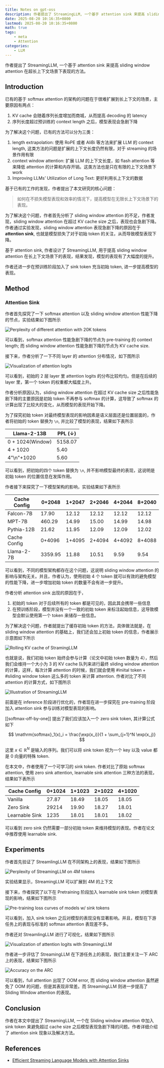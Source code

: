 ```yaml
---
title: Notes on gpt-oss
description: 作者提出了 StreamingLLM, 一个基于 attention sink 来提高 sliding window attention 在超长上下文场景下表现的方法
date: 2025-08-20 10:16:35+0800
lastmod: 2025-08-20 10:16:35+0800
math: true
tags: 
    - meta
    - Attention
categories:
    - LLM 
---
```



作者提出了 StreamingLLM, 一个基于 attention sink 来提高 sliding window attention 在超长上下文场景下表现的方法。

## Introduction

已有的基于 softmax attention 的架构的问题在于很难扩展到长上下文的场景，主要原因有两点：

1. KV cache 会随着序列长度增加而商城，从而提高 decoding 的 latency
2. 序列长度超过预训练的 context length 之后，模型表现会急剧下降

为了解决这个问题，已有的方法可以分为三类：

1. length extrapolation: 使用 RoPE 或者 AliBi 等方法来扩展 LLM 的 context length, 这类方法的问题是扩展的上下文长度仍然有限，对于 streaming 的场景作用有限
2. context window attention: 扩展 LLM 的上下文长度，如 flash attention 等来降低 attention 的计算和内存开销。这类方法也是只在有限的上下文场景下 work
3. Improving LLMs’ Utilization of Long Text: 更好利用长上下文的数据

基于已有的工作的发现，作者提出了本文研究的核心问题：

> 如何在不损失模型表现和效率的情况下，提高模型在无限长上下文场景下的表现。

为了解决这个问题，作者首先分析了 sliding window attention 的不足，作者发现，sliding window attention 在超过 KV cache size 之后，表现也会急剧下降。作者通过实验发现，sliding window attention 表现急剧下降的原因在于 **attention sink**, 也就是模型损失了对于初始 token 的关注，从而导致模型表现下降。

基于 attention sink, 作者设计了 StreamingLLM, 用于提高 sliding window attention 在长上下文场景下的表现，结果发现，模型的表现有了大幅度的提升。

作者还进一步在预训练阶段加入了 sink token 充当初始 token, 进一步提高模型的表现。

## Method

### Attention Sink

作者首先探究了一下 softmax attention 以及 sliding window attention 性能下降的节点，实验结果如下图所示

![Perplexity of different attention with 20K tokens](attention_sink_perplexity.png)

可以看到，softmax attention 性能急剧下降的节点为 pre-training 的 context length; 而 sliding window attention 性能急剧下降的节点为 KV cache size.

接下来，作者分析了一下不同 layer 的 attention 分布情况，如下图所示

![Visualization of attention logits](attention_sink-attention-logits-visualization.png)

可以看到，初始的 2 层 layer 里 attention logits 的分布比较均匀。但是在后续的 layer 里，第一个 token 的权重都大幅度上升。

作者分析原因认为，sliding window attention 在超过 KV cache size 之后性能急剧下降的主要原因是初始 token 不再参与 softmax 的计算，这导致了 softmax 的计算出现了比较大的变化，从而模型的表现开始下降。

为了探究初始 token 对最终模型表现的影响因素是语义层面还是位置层面的，作者将初始的 token 替换为 `\n`, 并比较了模型的表现，结果如下表所示

| Llama-2-13B      | PPL (↓) |
| ---------------- | ------- |
| 0 + 1024(Window) | 5158.07 |
| 4 + 1020         | 5.40    |
| 4"\n"+1020       | 5.60    |

可以看到，把初始的四个 token 替换为 `\n`, 并不影响模型最终的表现，这说明是初始 token 的位置信息在发挥作用。

作者接下来探究了一下模型架构的影响，实验结果如下表所示

| Cache Config | 0+2048  | 1+2047 | 2+2046 | 4+2044 | 8+2040 |
| ------------ | ------- | ------ | ------ | ------ | ------ |
| Falcon-7B    | 17.90   | 12.12  | 12.12  | 12.12  | 12.12  |
| MPT-7B       | 460.29  | 14.99  | 15.00  | 14.99  | 14.98  |
| Pythia-12B   | 21.62   | 11.95  | 12.09  | 12.09  | 12.02  |
| Cache Config | 0+4096  | 1+4095 | 2+4094 | 4+4092 | 8+4088 |
| Llama-2-7B   | 3359.95 | 11.88  | 10.51  | 9.59   | 9.54   |

可以看到，不同的模型架构都存在这个问题，这说明 sliding window attention 的影响与架构无关。并且，作者认为，使用初始 4 个 token 就可以有效的避免模型的性能下降，进一步增加初始 token 的数量不会有进一步提升。

作者分析 attention sink 出现的原因在于，

1. 初始的 token 对于后续所有的 token 都是可见的，因此其会携带一些信息
2. 在预训练阶段，模型并没有一个一致的初始 token 来标注起始信息，这导致模型会默认使用第一个 token 来储存一些信息。

为了解决这个问题，作者就提出了缓存初始 token 的方法，具体做法就是，在 sliding window attention 的基础上，我们还会加上初始 token 的信息，作者展示示意图如下所示

![Rolling KV cache of StramingLLM](attention_sink-KV_cache-rolling.png)

也就是说，我们初始 token 始终会参与计算（论文中初始 token 数量为 4），然后我们会维持一个大小为 3 的 KV cache 队列来进行最终 sliding window attention 的计算，这样，每次计算 attention 的时候，我们就会使用 $\# \text{iniital token} + \# \text{sliding window token}$ 这么多的 token 来计算 attention. 作者对比了不同 attention 的计算方式，如下图所示

![Illustration of StreamingLLM](attention_sink-illustration-streamingLLM.png)

前面是在 inference 阶段进行优化的，作者现在进一步探究在 pre-training 阶段加入 attention sink 参与训练对模型表现的影响。

[[softmax-off-by-one]] 提出了我们应该加入一个 zero sink token, 其计算公式如下

$$
\mathrm{softmax}_1(x)_i = \frac{\exp(x_i)}{1 + \sum_{j=1}^N \exp(x_j)}
$$

这里 $x\in\mathbb{R}^N$ 是输入的序列。我们可以将 sink token 视为一个 key 以及 value 都是 0 向量的特殊 token.

在本文中，作者使用了一个可学习的 sink token. 作者对比了原始 softmax attention, 使用 zero sink attention, learnable sink attention 三种方法的表现，结果如下表所示

| Cache Config   | 0+1024 | 1+1023 | 2+1022 | 4+1020 |
| -------------- | ------ | ------ | ------ | ------ |
| Vanilla        | 27.87  | 18.49  | 18.05  | 18.05  |
| Zero Sink      | 29214  | 19.90  | 18.27  | 18.01  |
| Learnable Sink | 1235   | 18.01  | 18.01  | 18.02  |

可以看到 zero sink 仍然需要一部分初始 token 来维持模型的表现。作者在论文中推荐使用 learnable sink.

## Experiments

作者首先验证了 StreamlingLLM 在不同架构上的表现，结果如下图所示

![Perplexity of StreamingLLM on 4M tokens](attention_sink-preplexsity-4M-tokens.png)

实验结果显示，StreamingLLM 可以扩展到 4M 的上下文

接下来，作者探究了以下在 Pretraining 阶段加入 learnable sink token 对模型表现的影响，结果如下图所示

![Pre-training loss curves of models w/ sink tokens](attention_sink-pre-training-sink-token.png)

可以看到，加入 sink token 之后对模型的表现没有显著影响。并且，模型在下游任务上的表现与标准的 softmax attention 表现差不多。

作者还对 StreamlingLLM 进行了可视化，结果如下图所示

![Visualization of attention logits with StreamingLLM](attention_sink-visualization-attention-logits.png)

作者进一步评估了 StreamingLLM 在下游任务上的表现，我们主要关注一下 ARC 上的表现，结果如下图所示

![Accuracy on the ARC](attention_sink-ARC-performance.png)

可以看到，full attention 出现了 OOM error, 而 sliding window attention 虽然避免了 OOM 的问题，但是其表现非常差。而 StreamingLLM 则进一步提高了 Sliding Window attention 的表现。

## Conclusion

作者在本文中提出了 StreamingLLM, 一个在 Sliding window attention 中加入 sink token 来避免超过 cache size 之后模型表现急剧下降的问题。作者详细介绍了 attention sink 现象以及解决方法。

## References

- [Efficient Streaming Language Models with Attention Sinks](https://openreview.net/forum?id=NG7sS51zVF)
